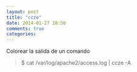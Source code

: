 ```yaml
---
layout: post
title: "ccze"
date: 2014-01-27 18:50
comments: true
categories: 
---
```

Colorear la salida de un comando 

>$ cat /var/log/apache2/access.log | ccze -A 

